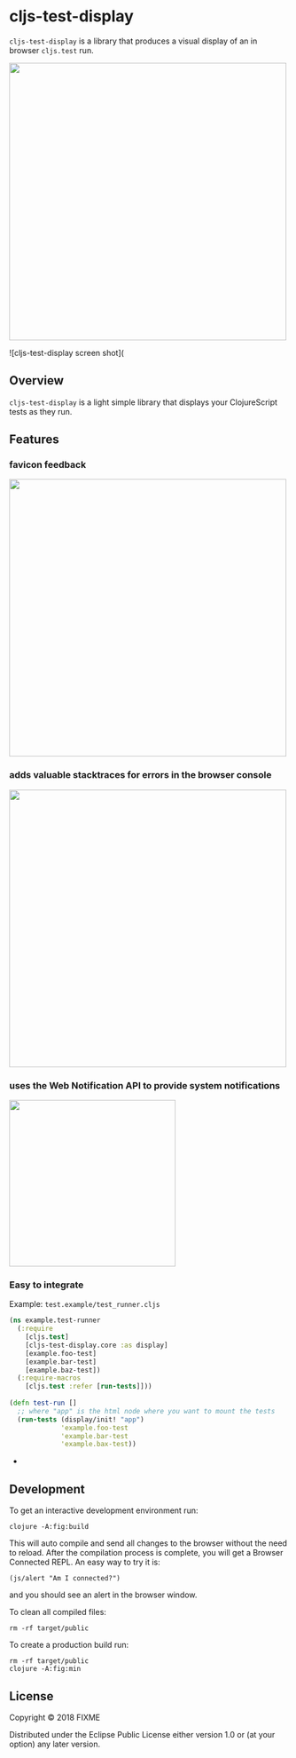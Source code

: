 # cljs-test-display

`cljs-test-display` is a library that produces a visual display of an
in browser `cljs.test` run.

<img src="https://s3.amazonaws.com/bhauman-blog-images/cljs-test-display-screenshot.png" width="500"/>

![cljs-test-display screen shot](

## Overview

`cljs-test-display` is a light simple library that displays your
ClojureScript tests as they run.

## Features

### favicon feedback

<img src="https://s3.amazonaws.com/bhauman-blog-images/cljs-test-display-tab.png" width="500"/>

### adds valuable stacktraces for errors in the browser console

<img src="https://s3.amazonaws.com/bhauman-blog-images/cljs-test-display-error-stacktrace.png" width="500"/>

### uses the Web Notification API to provide system notifications

<img src="https://s3.amazonaws.com/bhauman-blog-images/cljs-test-display-system-notifications.png" width="300"/>

### Easy to integrate

Example: `test.example/test_runner.cljs`

```clojure
(ns example.test-runner
  (:require 
    [cljs.test]
	[cljs-test-display.core :as display]  
    [example.foo-test]
    [example.bar-test]
    [example.baz-test])
  (:require-macros
    [cljs.test :refer [run-tests]]))
	
(defn test-run []
  ;; where "app" is the html node where you want to mount the tests
  (run-tests (display/init! "app")
             'example.foo-test 
             'example.bar-test 
             'example.bax-test))
```




* 

## Development

To get an interactive development environment run:

    clojure -A:fig:build

This will auto compile and send all changes to the browser without the
need to reload. After the compilation process is complete, you will
get a Browser Connected REPL. An easy way to try it is:

    (js/alert "Am I connected?")

and you should see an alert in the browser window.

To clean all compiled files:

    rm -rf target/public

To create a production build run:

	rm -rf target/public
	clojure -A:fig:min


## License

Copyright © 2018 FIXME

Distributed under the Eclipse Public License either version 1.0 or (at your option) any later version.

